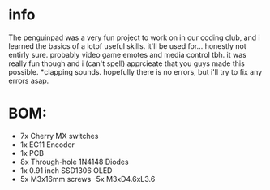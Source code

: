 # info
The penguinpad was a very fun project to work on in our coding club, and i learned the basics of a lotof useful skills. it'll be used for... honestly not entirly sure. probably video game emotes and media control tbh. it was really fun though and i (can't spell) apprcieate that you guys made this possible. *clapping sounds. hopefully there is no errors, but i'll try to fix any errors asap.

# BOM:
- 7x Cherry MX switches
- 1x EC11 Encoder
- 1x PCB
- 8x Through-hole 1N4148 Diodes
- 1x 0.91 inch SSD1306 OLED
- 5x M3x16mm screws
 -5x M3xD4.6xL3.6